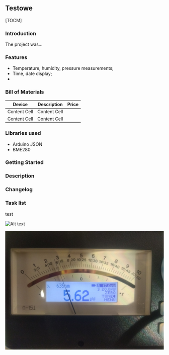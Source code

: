 ## Testowe

[TOCM]

### Introduction

The project was...

### Features

- Temperature, humidity, pressure measurements;
- Time, date display;
-  

### Bill of Materials

| Device  		| Description 	| Price		| 
| ------------- | ------------- |-----------|
| Content Cell  | Content Cell  |			|
| Content Cell  | Content Cell  |			|

### Libraries used

- Arduino JSON
- BME280

### Getting Started

### Description

### Changelog

### Task list

test

![Alt text](Testowe/Pictures/IMG1.jpg?raw=true "Title")

![Screenshot](Pictures/IMG1.jpg)
